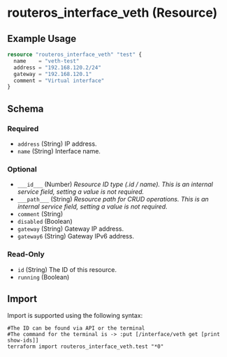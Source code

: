 # routeros_interface_veth (Resource)


## Example Usage
```terraform
resource "routeros_interface_veth" "test" {
  name    = "veth-test"
  address = "192.168.120.2/24"
  gateway = "192.168.120.1"
  comment = "Virtual interface"
}
```

<!-- schema generated by tfplugindocs -->
## Schema

### Required

- `address` (String) IP address.
- `name` (String) Interface name.

### Optional

- `___id___` (Number) <em>Resource ID type (.id / name). This is an internal service field, setting a value is not required.</em>
- `___path___` (String) <em>Resource path for CRUD operations. This is an internal service field, setting a value is not required.</em>
- `comment` (String)
- `disabled` (Boolean)
- `gateway` (String) Gateway IP address.
- `gateway6` (String) Gateway IPv6 address.

### Read-Only

- `id` (String) The ID of this resource.
- `running` (Boolean)

## Import
Import is supported using the following syntax:
```shell
#The ID can be found via API or the terminal
#The command for the terminal is -> :put [/interface/veth get [print show-ids]]
terraform import routeros_interface_veth.test "*0"
```
